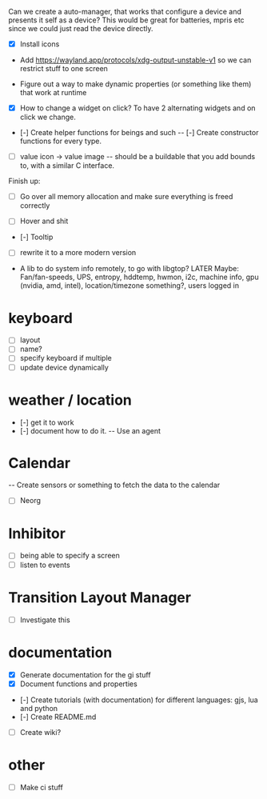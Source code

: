 Can we create a auto-manager, that works that configure a device and presents it self
as a device? This would be great for batteries, mpris etc since we could just read the device directly.

- [x] Install icons

- Add https://wayland.app/protocols/xdg-output-unstable-v1 so we can restrict stuff
to one screen

- Figure out a way to make dynamic properties (or something like them) that work at runtime

-  [x] How to change a widget on click? To have 2 alternating widgets and on click we change.

- [-] Create helper functions for beings and such
-- [-] Create constructor functions for every type.

- [ ] value icon -> value image
-- should be a buildable that you add bounds to, with a similar C interface.

Finish up:
- [ ] Go over all memory allocation and make sure everything is freed correctly

- [ ] Hover and shit
-  [-] Tooltip

- [ ] rewrite it to a more modern version
- A lib to do system info remotely, to go with libgtop? LATER
Maybe: Fan/fan-speeds, UPS, entropy, hddtemp, hwmon, i2c, machine info, gpu (nvidia, amd, intel), location/timezone something?, users logged in

# keyboard
- [ ] layout
- [ ] name?
- [ ] specify keyboard if multiple
- [ ] update device dynamically

# weather / location
- [-] get it to work
- [-] document how to do it.
-- Use an agent

# Calendar
-- Create sensors or something to fetch the data to the calendar
- [ ] Neorg

# Inhibitor
- [ ] being able to specify a screen
- [ ] listen to events

# Transition Layout Manager

- [ ] Investigate this

# documentation
- [x] Generate documentation for the gi stuff
- [x] Document functions and properties
- [-] Create tutorials (with documentation) for different languages: gjs, lua and python
- [-] Create README.md
- [ ] Create wiki?

# other
- [ ] Make ci stuff
